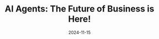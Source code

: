 ---
title: "AI Agents: The Future of Business is Here!"
date: 2024-11-15
layout: course
description: "Explore the groundbreaking advancements in AI agents and their potential to revolutionize how businesses are built and operated. Learn how AI agents are automating tasks, creating companies, and reshaping the future of work."
categories: ["Automation", "Business Strategy", "Generative AI"]
duration: "12 minutes"
level: "Beginner"
tags: ["AI Agents", "Automation", "Business", "Blockchain", "Smart Contracts", "Future of Work", "LLC", "odoo"]
thumbnail: "https://i.ytimg.com/vi/JZTlp_DpnvA/sddefault.jpg"
videoId: "JZTlp_DpnvA"
sections:
  - title: "🎤 Introduction: The Dawn of AI Agents"
    description: "An overview of the transformative potential of AI agents and their impact on the future of work and business creation."
    timestamp: "00:00"
  - title: "🤖 AI Agent Creates its Own Company!"
    description: "A detailed look at how an AI agent autonomously created its own LLC using blockchain technology, highlighting the implications for the future of business."
    timestamp: "02:57"
  - title: "⚖️ Legal Personhood & the Blockchain"
    description: "Discussion on the concept of legal personhood for AI agents and how blockchain technology facilitates this, solving challenges related to anonymity and liability."
    timestamp: "04:00"
  - title: "🚀 The Future of Work: Reimagining Human Potential"
    description:  "An exploration of how AI agents can liberate humans from menial tasks, allowing them to focus on creativity and higher-level thinking, exemplified by the story of a musician friend."
    timestamp: "06:17"
  - title: "💡 Harnessing AI for Good: Empowering Individuals and Businesses"
    description: "A call to action encouraging viewers to explore how AI can be used to achieve personal and business goals by streamlining processes and overcoming obstacles."
    timestamp: "09:58"

---